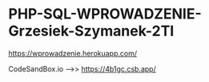 # PHP-SQL-WPROWADZENIE-Grzesiek-Szymanek-2TI
https://wprowadzenie.herokuapp.com/
                             
                             
                             
                             
                             
                                                  
                             
CodeSandBox.io -->> https://4b1gc.csb.app/
